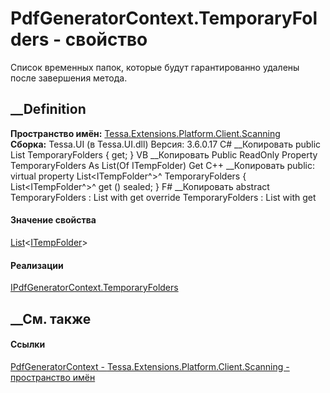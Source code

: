 # PdfGeneratorContext.TemporaryFolders - свойство
Список временных папок, которые будут гарантированно удалены после завершения
метода.
## __Definition
 **Пространство имён:**
[Tessa.Extensions.Platform.Client.Scanning](N_Tessa_Extensions_Platform_Client_Scanning.htm)  
 **Сборка:** Tessa.UI (в Tessa.UI.dll) Версия: 3.6.0.17
C# __Копировать
     public List<ITempFolder> TemporaryFolders { get; }
VB __Копировать
     Public ReadOnly Property TemporaryFolders As List(Of ITempFolder)
    	Get
C++ __Копировать
     public:
    virtual property List<ITempFolder^>^ TemporaryFolders {
    	List<ITempFolder^>^ get () sealed;
    }
F# __Копировать
     abstract TemporaryFolders : List<ITempFolder> with get
    override TemporaryFolders : List<ITempFolder> with get
#### Значение свойства
[List](https://learn.microsoft.com/dotnet/api/system.collections.generic.list-1)<[ITempFolder](T_Tessa_Platform_IO_ITempFolder.htm)>
#### Реализации
[IPdfGeneratorContext.TemporaryFolders](P_Tessa_Extensions_Platform_Client_Scanning_IPdfGeneratorContext_TemporaryFolders.htm)  
##  __См. также
#### Ссылки
[PdfGeneratorContext -
](T_Tessa_Extensions_Platform_Client_Scanning_PdfGeneratorContext.htm)
[Tessa.Extensions.Platform.Client.Scanning - пространство
имён](N_Tessa_Extensions_Platform_Client_Scanning.htm)
